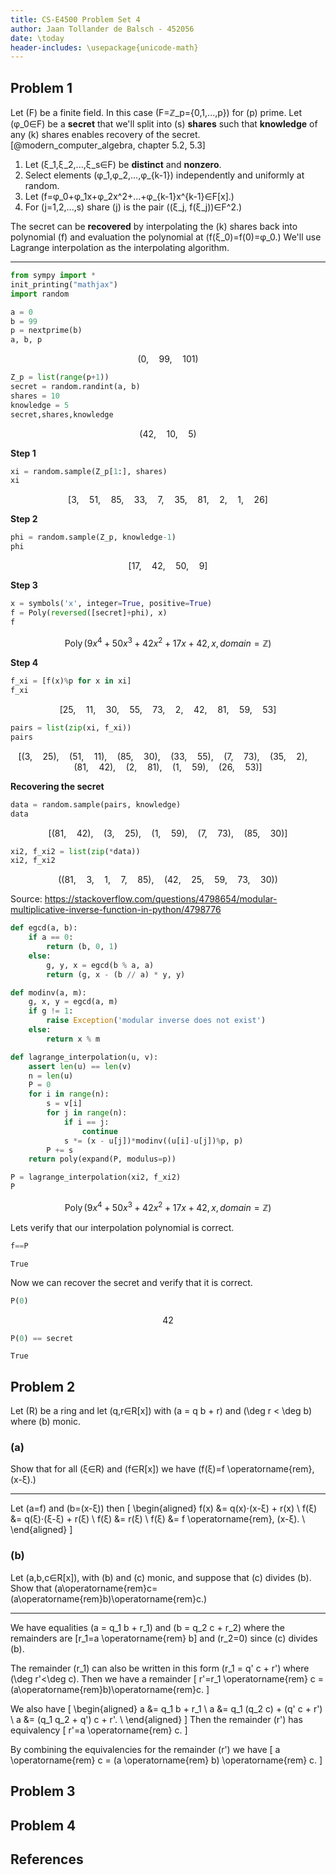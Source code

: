 ```yaml
---
title: CS-E4500 Problem Set 4
author: Jaan Tollander de Balsch - 452056
date: \today
header-includes: \usepackage{unicode-math}
---
```

## Problem 1
Let \(F\) be a finite field. In this case \(F=ℤ_p=\{0,1,...,p\}\) for \(p\) prime. Let \(φ_0∈F\) be a **secret** that we'll split into \(s\) **shares** such that **knowledge** of any \(k\) shares enables recovery of the secret. [@modern_computer_algebra, chapter 5.2, 5.3]

1) Let \(ξ_1,ξ_2,...,ξ_s∈F\) be **distinct** and **nonzero**.
2) Select elements \(φ_1,φ_2,...,φ_{k-1}\) independently and uniformly at random.
3) Let \(f=φ_0+φ_1x+φ_2x^2+...+φ_{k-1}x^{k-1}∈F[x].\)
4) For \(j=1,2,...,s\) share \(j\) is the pair \((ξ_j, f(ξ_j))∈F^2.\)

The secret can be **recovered** by interpolating the \(k\) shares back into polynomial \(f\) and evaluation the polynomial at \(f(ξ_0)=f(0)=φ_0.\) We'll use Lagrange interpolation as the interpolating algorithm.

---

```python
from sympy import *
init_printing("mathjax")
import random
```

```python
a = 0
b = 99
p = nextprime(b)
a, b, p
```

$$\left ( 0, \quad 99, \quad 101\right )$$

```python
Z_p = list(range(p+1))
secret = random.randint(a, b)
shares = 10
knowledge = 5
secret,shares,knowledge
```

$$\left ( 42, \quad 10, \quad 5\right )$$

**Step 1**
```python
xi = random.sample(Z_p[1:], shares)
xi
```

$$\left [ 3, \quad 51, \quad 85, \quad 33, \quad 7, \quad 35, \quad 81, \quad 2, \quad 1, \quad 26\right ]$$

**Step 2**
```python
phi = random.sample(Z_p, knowledge-1)
phi
```

$$\left [ 17, \quad 42, \quad 50, \quad 9\right ]$$

**Step 3**
```python
x = symbols('x', integer=True, positive=True)
f = Poly(reversed([secret]+phi), x)
f
```

$$\operatorname{Poly}{\left( 9 x^{4} + 50 x^{3} + 42 x^{2} + 17 x + 42, x, domain=\mathbb{Z} \right)}$$

**Step 4**
```python
f_xi = [f(x)%p for x in xi]
f_xi
```

$$\left [ 25, \quad 11, \quad 30, \quad 55, \quad 73, \quad 2, \quad 42, \quad 81, \quad 59, \quad 53\right ]$$

```python
pairs = list(zip(xi, f_xi))
pairs
```

$$\left [ \left ( 3, \quad 25\right ), \quad \left ( 51, \quad 11\right ), \quad \left ( 85, \quad 30\right ), \quad \left ( 33, \quad 55\right ), \quad \left ( 7, \quad 73\right ), \quad \left ( 35, \quad 2\right ), \quad \left ( 81, \quad 42\right ), \quad \left ( 2, \quad 81\right ), \quad \left ( 1, \quad 59\right ), \quad \left ( 26, \quad 53\right )\right ]$$

**Recovering the secret**
```python
data = random.sample(pairs, knowledge)
data
```

$$\left [ \left ( 81, \quad 42\right ), \quad \left ( 3, \quad 25\right ), \quad \left ( 1, \quad 59\right ), \quad \left ( 7, \quad 73\right ), \quad \left ( 85, \quad 30\right )\right ]$$

```python
xi2, f_xi2 = list(zip(*data))
xi2, f_xi2
```

$$\left ( \left ( 81, \quad 3, \quad 1, \quad 7, \quad 85\right ), \quad \left ( 42, \quad 25, \quad 59, \quad 73, \quad 30\right )\right )$$

Source: https://stackoverflow.com/questions/4798654/modular-multiplicative-inverse-function-in-python/4798776

```python
def egcd(a, b):
    if a == 0:
        return (b, 0, 1)
    else:
        g, y, x = egcd(b % a, a)
        return (g, x - (b // a) * y, y)

def modinv(a, m):
    g, x, y = egcd(a, m)
    if g != 1:
        raise Exception('modular inverse does not exist')
    else:
        return x % m
```

```python
def lagrange_interpolation(u, v):
    assert len(u) == len(v)
    n = len(u)
    P = 0
    for i in range(n):
        s = v[i]
        for j in range(n):
            if i == j:
                continue
            s *= (x - u[j])*modinv((u[i]-u[j])%p, p)
        P += s
    return poly(expand(P, modulus=p))
```


```python
P = lagrange_interpolation(xi2, f_xi2)
P
```

$$\operatorname{Poly}{\left( 9 x^{4} + 50 x^{3} + 42 x^{2} + 17 x + 42, x, domain=\mathbb{Z} \right)}$$

Lets verify that our interpolation polynomial is correct.

```python
f==P
```

    True

Now we can recover the secret and verify that it is correct.

```python
P(0)
```

$$42$$

```python
P(0) == secret
```

    True


## Problem 2
Let \(R\) be a ring and let \(q,r∈R[x]\) with \(a = q b + r\) and \(\deg r < \deg b\) where \(b\) monic.

### (a)
Show that for all \(ξ∈R\) and \(f∈R[x]\) we have \(f(ξ)=f \operatorname{rem}\,(x-ξ).\)

---

Let \(a=f\) and \(b=(x-ξ)\) then
\[
\begin{aligned}
f(x) &= q(x)⋅(x-ξ) + r(x) \\
f(ξ) &= q(ξ)⋅(ξ-ξ) + r(ξ) \\
f(ξ) &= r(ξ) \\
f(ξ) &= f \operatorname{rem}\, (x-ξ). \\
\end{aligned}
\]

### (b)
Let \(a,b,c∈R[x]\), with \(b\) and \(c\) monic, and suppose that \(c\) divides \(b\). Show that \(a\operatorname{rem}c=(a\operatorname{rem}b)\operatorname{rem}c.\)

---

We have equalities \(a = q_1 b + r_1\) and
\(b = q_2 c + r_2\) where the remainders are \[r_1=a \operatorname{rem} b\] and \(r_2=0\) since \(c\) divides \(b\).

The remainder \(r_1\) can also be written in this form \(r_1 = q' c + r'\) where \(\deg r'<\deg c\). Then we have a remainder
\[
r'=r_1 \operatorname{rem} c = (a\operatorname{rem}b)\operatorname{rem}c.
\]

We also have
\[
\begin{aligned}
a &= q_1 b + r_1 \\
a &= q_1 (q_2 c) + (q' c + r') \\
a &= (q_1 q_2 + q') c + r'. \\
\end{aligned}
\]
Then the remainder \(r'\) has equivalency
\[
r'=a \operatorname{rem} c.
\]

By combining the equivalencies for the remainder \(r'\) we have
\[
a \operatorname{rem} c = (a \operatorname{rem} b) \operatorname{rem} c.
\]


## Problem 3
## Problem 4
## References
